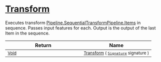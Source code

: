# [Transform](./SequentialTransformPipeline-100663511.md)

Executes transform [Pipeline.SequentialTransformPipeline.Items](https://github.com/hargitomi97/sigstat/blob/master/docs/md/.md) in sequence.  Passes input features for each.  Output is the output of the last Item in the sequence.

| Return | Name | 
| --- | --- | 
| <sub>[Void](https://docs.microsoft.com/en-us/dotnet/api/System.Void)</sub><img width=200/>| <sub>[Transform](./SequentialTransformPipeline-100663511.md) ( [`Signature`](./../../Signature.md) signature )</sub>| <br>


